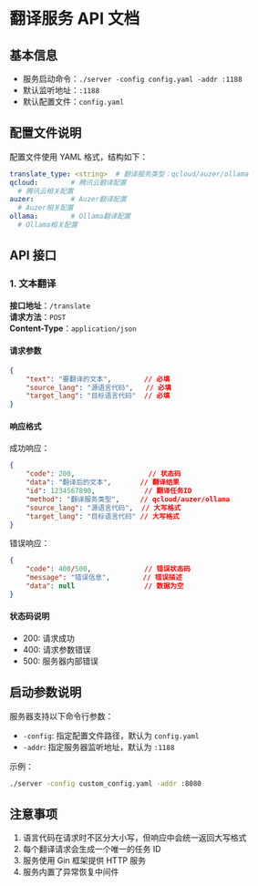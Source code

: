 # 翻译服务 API 文档

## 基本信息

- 服务启动命令：`./server -config config.yaml -addr :1188`
- 默认监听地址：`:1188`
- 默认配置文件：`config.yaml`

## 配置文件说明

配置文件使用 YAML 格式，结构如下：

```yaml
translate_type: <string>  # 翻译服务类型：qcloud/auzer/ollama
qcloud:        # 腾讯云翻译配置
  # 腾讯云相关配置
auzer:         # Auzer翻译配置
  # Auzer相关配置
ollama:        # Ollama翻译配置
  # Ollama相关配置
```

## API 接口

### 1. 文本翻译

**接口地址**：`/translate`  
**请求方法**：`POST`  
**Content-Type**：`application/json`

#### 请求参数

```json
{
    "text": "要翻译的文本",        // 必填
    "source_lang": "源语言代码",   // 必填
    "target_lang": "目标语言代码"  // 必填
}
```

#### 响应格式

成功响应：
```json
{
    "code": 200,                  // 状态码
    "data": "翻译后的文本",       // 翻译结果
    "id": 1234567890,            // 翻译任务ID
    "method": "翻译服务类型",     // qcloud/auzer/ollama
    "source_lang": "源语言代码",  // 大写格式
    "target_lang": "目标语言代码" // 大写格式
}
```

错误响应：
```json
{
    "code": 400/500,             // 错误状态码
    "message": "错误信息",        // 错误描述
    "data": null                 // 数据为空
}
```

#### 状态码说明

- 200: 请求成功
- 400: 请求参数错误
- 500: 服务器内部错误

## 启动参数说明

服务器支持以下命令行参数：

- `-config`: 指定配置文件路径，默认为 `config.yaml`
- `-addr`: 指定服务器监听地址，默认为 `:1188`

示例：
```bash
./server -config custom_config.yaml -addr :8080
```

## 注意事项

1. 语言代码在请求时不区分大小写，但响应中会统一返回大写格式
2. 每个翻译请求会生成一个唯一的任务 ID
3. 服务使用 Gin 框架提供 HTTP 服务
4. 服务内置了异常恢复中间件 
